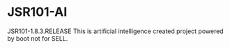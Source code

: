 # JSR101-AI
JSR101-1.8.3.RELEASE
This is artificial intelligence created project powered by boot not for SELL.
